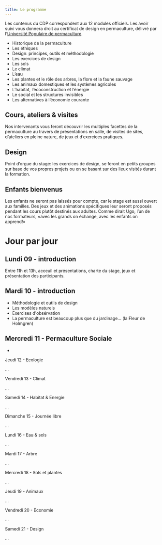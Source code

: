 ```yaml
---
title: Le programme
---
```

Les contenus du CDP correspondent aux 12 modules officiels. Les avoir suivi vous donnera droit au certificat de design en permaculture, délivré par
l’[Université Populaire de permaculture](http://permaculture-upp.org/).

* Historique de la permaculture
* Les éthiques
* Design: principes, outils et méthodologie
* Les exercices de design
* Les sols
* Le climat
* L’eau
* Les plantes et le rôle des arbres, la flore et la faune sauvage
* Les animaux domestiques et les systèmes agricoles
* L’habitat, l’écoconstruction et l’énergie
* Le social et les structures invisibles 
* Les alternatives à l’économie courante

## Cours, ateliers & visites

Nos intervenants vous feront découvrir les multiples facettes de la permaculture
au travers de présentations en salle, de visites de sites, d’ateliers en pleine
nature, de jeux et d’exercices pratiques.

## Design

Point d’orgue du stage: les exercices de design, se feront en petits groupes sur
base de vos propres projets ou en se basant sur des lieux visités durant la
formation.

## Enfants bienvenus

Les enfants ne seront pas laissés pour compte, car le stage est aussi ouvert aux familles. Des jeux et des animations spécifiques leur seront proposés pendant les cours plutôt destinés aux adultes. Comme dirait Ugo, l’un de nos formateurs,
«avec les grands on échange, avec les enfants on apprend!»

# Jour par jour

## Lundi 09 - introduction

Entre 11h et 13h, acceuil et présentations, charte du stage, jeux et présentation des participants.

## Mardi 10 - introduction

* Méthodologie et outils de design
* Les modèles naturels
* Exercises d'obsérvation
* La permaculture est beaucoup plus que du jardinage... (la Fleur de Holmgren)

## Mercredi 11 - Permaculture Sociale 

* 

Jeudi 12 - Ecologie

...

Vendredi 13 - Climat

...

Samedi 14 - Habitat & Energie

...

Dimanche 15 - Journée libre

...

Lundi 16 - Eau & sols

...

Mardi 17 - Arbre

...

Mercredi 18 - Sols et plantes

...

Jeudi 19 - Animaux

...

Vendredi 20 - Economie

...

Samedi 21 - Design

...
